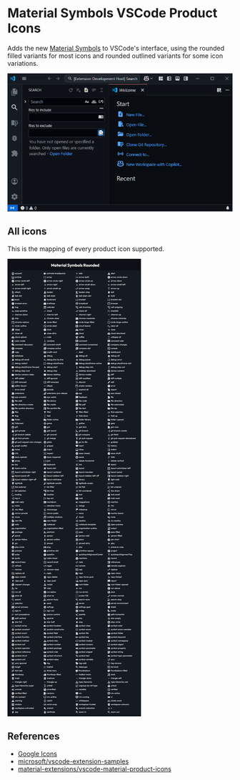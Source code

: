 # Material Symbols VSCode Product Icons

Adds the new [Material Symbols](https://fonts.google.com/icons?icon.style=Rounded) to VSCode's interface, using the rounded filled variants for most icons and rounded outlined variants for some icon variations.

![](./theme/rounded-screenshot.png)

## All icons

This is the mapping of every product icon supported.

![](./theme/rounded-sample.png)

## References

- [Google Icons](https://fonts.google.com/icons)
- [microsoft/vscode-extension-samples](https://github.com/microsoft/vscode-extension-samples)
- [material-extensions/vscode-material-product-icons](https://github.com/material-extensions/vscode-material-product-icons)
